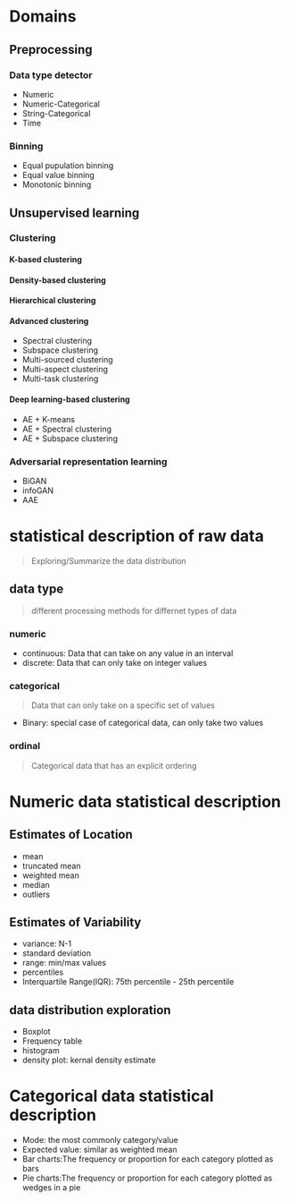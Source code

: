 # Domains
## Preprocessing
### Data type detector
* Numeric
* Numeric-Categorical
* String-Categorical
* Time

### Binning
* Equal pupulation binning
* Equal value binning
* Monotonic binning

## Unsupervised learning
### Clustering
#### K-based clustering
#### Density-based clustering
#### Hierarchical clustering
#### Advanced clustering
* Spectral clustering
* Subspace clustering
* Multi-sourced clustering
* Multi-aspect clustering
* Multi-task clustering

#### Deep learning-based clustering
* AE + K-means
* AE + Spectral clustering
* AE + Subspace clustering

### Adversarial representation learning
* BiGAN
* infoGAN
* AAE


# statistical description of raw data
> Exploring/Summarize the data distribution

## data type
> different processing methods for differnet types of data

### numeric
+ continuous: Data that can take on any value in an interval
+ discrete: Data that can only take on integer values

### categorical
> Data that can only take on a specific set of values

+ Binary: special case of categorical data, can only take two values

### ordinal
> Categorical data that has an explicit ordering


# Numeric data statistical description

## Estimates of Location
+ mean
+ truncated mean
+ weighted mean
+ median
+ outliers

## Estimates of Variability
+ variance: N-1
+ standard deviation
+ range: min/max values
+ percentiles
+ Interquartile Range(IQR): 75th percentile - 25th percentile

## data distribution exploration
+ Boxplot
+ Frequency table
+ histogram
+ density plot: kernal density estimate

# Categorical data statistical description
+ Mode: the most commonly category/value
+ Expected value: similar as weighted mean
+ Bar charts:The frequency or proportion for each category plotted as bars
+ Pie charts:The frequency or proportion for each category plotted as wedges in a pie